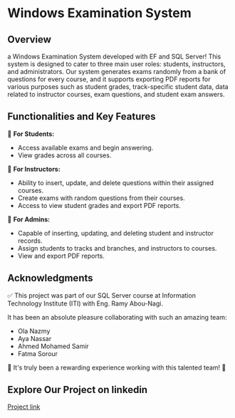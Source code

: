 # Windows Examination System

## Overview

a Windows Examination System developed with EF and SQL Server! This system is designed to cater to three main user roles: students, instructors, and administrators.
Our system generates exams randomly from a bank of questions for every course, and it supports exporting PDF reports for various purposes such as student grades, track-specific student data, data related to instructor courses, exam questions, and student exam answers.

## Functionalities and Key Features

🌟 **For Students:**
- Access available exams and begin answering.
- View grades across all courses.

🌟 **For Instructors:**
- Ability to insert, update, and delete questions within their assigned courses.
- Create exams with random questions from their courses.
- Access to view student grades and export PDF reports.

🌟 **For Admins:**
- Capable of inserting, updating, and deleting student and instructor records.
- Assign students to tracks and branches, and instructors to courses.
- View and export PDF reports.

## Acknowledgments

✅ This project was part of our SQL Server course at Information Technology Institute (ITI) with Eng. Ramy Abou-Nagi.

It has been an absolute pleasure collaborating with such an amazing team:

- Ola Nazmy
- Aya Nassar
- Ahmed Mohamed Samir
- Fatma Sorour

🌟 It's truly been a rewarding experience working with this talented team! 🌟

## Explore Our Project on linkedin 

[Project link](https://www.linkedin.com/posts/mostafa-ali-462152203_dotnet-dotnetcore-aspnetcore-activity-7174181027295150081-BO-E?utm_source=share&utm_medium=member_desktop)


